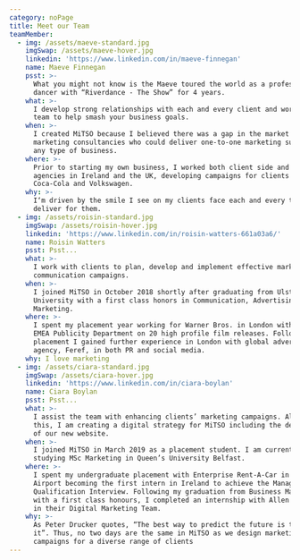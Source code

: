 ```yaml
---
category: noPage
title: Meet our Team
teamMember:
  - img: /assets/maeve-standard.jpg
    imgSwap: /assets/maeve-hover.jpg
    linkedin: 'https://www.linkedin.com/in/maeve-finnegan'
    name: Maeve Finnegan
    psst: >-
      What you might not know is the Maeve toured the world as a professional
      dancer with “Riverdance - The Show” for 4 years.
    what: >-
      I develop strong relationships with each and every client and work with my
      team to help smash your business goals.
    when: >-
      I created MiTSO because I believed there was a gap in the market for
      marketing consultancies who could deliver one-to-one marketing support for
      any type of business.
    where: >-
      Prior to starting my own business, I worked both client side and within
      agencies in Ireland and the UK, developing campaigns for clients such as
      Coca-Cola and Volkswagen.
    why: >-
      I‘m driven by the smile I see on my clients face each and every time we
      deliver for them.
  - img: /assets/roisin-standard.jpg
    imgSwap: /assets/roisin-hover.jpg
    linkedin: 'https://www.linkedin.com/in/roisin-watters-661a03a6/'
    name: Roisin Watters
    psst: Psst...
    what: >-
      I work with clients to plan, develop and implement effective marketing
      communication campaigns.
    when: >-
      I joined MiTSO in October 2018 shortly after graduating from Ulster
      University with a first class honors in Communication, Advertising and
      Marketing.
    where: >-
      I spent my placement year working for Warner Bros. in London within the
      EMEA Publicity Department on 20 high profile film releases. Following my
      placement I gained further experience in London with global advertising
      agency, Feref, in both PR and social media.
    why: I love marketing
  - img: /assets/ciara-standard.jpg
    imgSwap: /assets/ciara-hover.jpg
    linkedin: 'https://www.linkedin.com/in/ciara-boylan'
    name: Ciara Boylan
    psst: Psst...
    what: >-
      I assist the team with enhancing clients’ marketing campaigns. Alongside
      this, I am creating a digital strategy for MiTSO including the development
      of our new website.
    when: >-
      I joined MiTSO in March 2019 as a placement student. I am currently
      studying MSc Marketing in Queen’s University Belfast.
    where: >-
      I spent my undergraduate placement with Enterprise Rent-A-Car in Dublin
      Airport becoming the first intern in Ireland to achieve the Management
      Qualification Interview. Following my graduation from Business Management
      with a first class honours, I completed an internship with Allen & Overy
      in their Digital Marketing Team.
    why: >-
      As Peter Drucker quotes, “The best way to predict the future is to create
      it”. Thus, no two days are the same in MiTSO as we design marketing
      campaigns for a diverse range of clients
---
```


